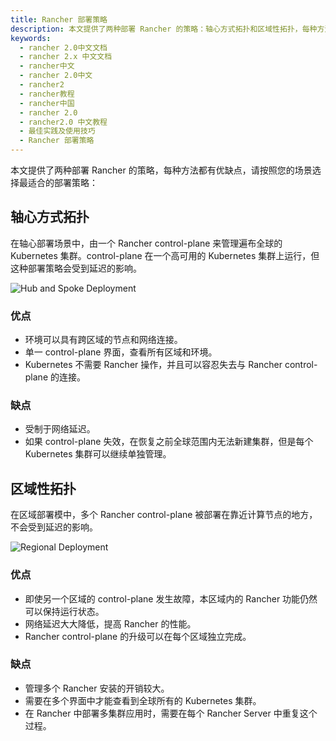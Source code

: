 ```yaml
---
title: Rancher 部署策略
description: 本文提供了两种部署 Rancher 的策略：轴心方式拓扑和区域性拓扑，每种方法都有优缺点，请按照您的场景选择最适合的部署策略。
keywords:
  - rancher 2.0中文文档
  - rancher 2.x 中文文档
  - rancher中文
  - rancher 2.0中文
  - rancher2
  - rancher教程
  - rancher中国
  - rancher 2.0
  - rancher2.0 中文教程
  - 最佳实践及使用技巧
  - Rancher 部署策略
---
```


本文提供了两种部署 Rancher 的策略，每种方法都有优缺点，请按照您的场景选择最适合的部署策略：

## 轴心方式拓扑

在轴心部署场景中，由一个 Rancher control-plane 来管理遍布全球的 Kubernetes 集群。control-plane 在一个高可用的 Kubernetes 集群上运行，但这种部署策略会受到延迟的影响。

![Hub and Spoke Deployment](/img/rancher/bpg/hub-and-spoke.png)

### 优点

- 环境可以具有跨区域的节点和网络连接。
- 单一 control-plane 界面，查看所有区域和环境。
- Kubernetes 不需要 Rancher 操作，并且可以容忍失去与 Rancher control-plane 的连接。

### 缺点

- 受制于网络延迟。
- 如果 control-plane 失效，在恢复之前全球范围内无法新建集群，但是每个 Kubernetes 集群可以继续单独管理。

## 区域性拓扑

在区域部署模中，多个 Rancher control-plane 被部署在靠近计算节点的地方，不会受到延迟的影响。

![Regional Deployment](/img/rancher/bpg/regional.png)

### 优点

- 即使另一个区域的 control-plane 发生故障，本区域内的 Rancher 功能仍然可以保持运行状态。
- 网络延迟大大降低，提高 Rancher 的性能。
- Rancher control-plane 的升级可以在每个区域独立完成。

### 缺点

- 管理多个 Rancher 安装的开销较大。
- 需要在多个界面中才能查看到全球所有的 Kubernetes 集群。
- 在 Rancher 中部署多集群应用时，需要在每个 Rancher Server 中重复这个过程。
